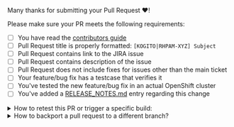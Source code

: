 Many thanks for submitting your Pull Request :heart:! 

Please make sure your PR meets the following requirements:

- [ ] You have read the [contributors guide](README.md#contributing-to-kogito-images-repository)
- [ ] Pull Request title is properly formatted: `[KOGITO|RHPAM-XYZ] Subject`
- [ ] Pull Request contains link to the JIRA issue
- [ ] Pull Request contains description of the issue
- [ ] Pull Request does not include fixes for issues other than the main ticket
- [ ] Your feature/bug fix has a testcase that verifies it
- [ ] You've tested the new feature/bug fix in an actual OpenShift cluster
- [ ] You've added a [RELEASE_NOTES.md](RELEASE_NOTES.md) entry regarding this change

<details>
<summary>
How to retest this PR or trigger a specific build:
</summary>

- <b>(Re)run Jenkins tests</b>  
  Please add comment: <b>Jenkins [test|retest] this</b>

- <b>Prod tests</b>  
  Please add comment: <b>Jenkins (re)run [prod|Prod|PROD]</b>
</details>

<details>
<summary>
How to backport a pull request to a different branch?
</summary>

In order to automatically create a **backporting pull request** please add one or more labels having the following format `backport-<branch-name>`, where `<branch-name>` is the name of the branch where the pull request must be backported to (e.g., `backport-7.67.x` to backport the original PR to the `7.67.x` branch).

> **NOTE**: **backporting** is an action aiming to move a change (usually a commit) from a branch (usually the main one) to another one, which is generally referring to a still maintained release branch. Keeping it simple: it is about to move a specific change or a set of them from one branch to another.

Once the original pull request is successfully merged, the automated action will create one backporting pull request per each label (with the previous format) that has been added.

If something goes wrong, the author will be notified and at this point a manual backporting is needed.

> **NOTE**: this automated backporting is triggered whenever a pull request on `main` branch is labeled or closed, but both conditions must be satisfied to get the new PR created.
</details>